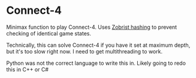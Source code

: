 # Connect-4

Minimax function to play Connect-4.
Uses [Zobrist hashing](https://en.wikipedia.org/wiki/Zobrist_hashing) to prevent checking of identical game states.


Technically, this can solve Connect-4 if you have it set at maximum depth, but it's too slow right now.
I need to get multithreading to work.

Python was not the correct language to write this in. Likely going to redo this in C++ or C#
